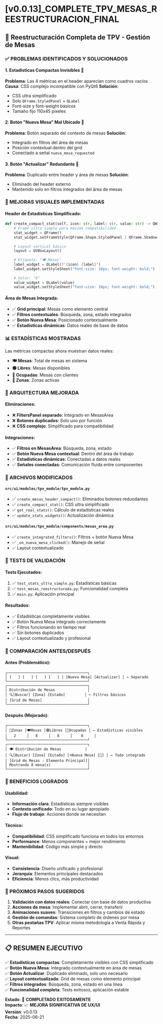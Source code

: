 # [v0.0.13]_COMPLETE_TPV_MESAS_REESTRUCTURACION_FINAL

## 🎯 Reestructuración Completa de TPV - Gestión de Mesas

### ✅ PROBLEMAS IDENTIFICADOS Y SOLUCIONADOS

#### 1. **Estadísticas Compactas Invisibles** 🔧
**Problema**: Las 4 métricas en el header aparecían como cuadros vacíos
**Causa**: CSS complejo incompatible con PyQt6
**Solución**: 
- CSS ultra simplificado
- Solo `QFrame.StyledPanel` + `QLabel`
- Font-size y font-weight básicos
- Tamaño fijo 110x45 píxeles

#### 2. **Botón "Nueva Mesa" Mal Ubicado** 🔧
**Problema**: Botón separado del contexto de mesas
**Solución**: 
- Integrado en filtros del área de mesas
- Posición contextual dentro del grid
- Conectado a señal `nueva_mesa_requested`

#### 3. **Botón "Actualizar" Redundante** 🔧
**Problema**: Duplicado entre header y área de mesas
**Solución**: 
- Eliminado del header externo
- Mantenido solo en filtros integrados del área de mesas

### 🎨 MEJORAS VISUALES IMPLEMENTADAS

#### Header de Estadísticas Simplificado:
```python
def create_compact_stat(self, icon: str, label: str, value: str) -> QWidget:
    # Frame ultra simple para máxima compatibilidad
    stat_widget = QFrame()
    stat_widget.setFrameStyle(QFrame.Shape.StyledPanel | QFrame.Shadow.Raised)
    
    # Layout vertical básico
    layout = QVBoxLayout()
    
    # Etiqueta: "🍽️ Mesas"
    label_widget = QLabel(f"{icon} {label}")
    label_widget.setStyleSheet("font-size: 10px; font-weight: bold;")
    
    # Valor: "8"
    value_widget = QLabel(value)
    value_widget.setStyleSheet("font-size: 16px; font-weight: bold;")
```

#### Área de Mesas Integrada:
- ✅ **Grid principal**: Mesas como elemento central
- ✅ **Filtros contextuales**: Búsqueda, zona, estado integrados
- ✅ **Botón Nueva Mesa**: Posicionado contextualmente
- ✅ **Estadísticas dinámicas**: Datos reales de base de datos

### 📊 ESTADÍSTICAS MOSTRADAS

Las métricas compactas ahora muestran datos reales:
- **🍽️ Mesas**: Total de mesas en sistema
- **🟢 Libres**: Mesas disponibles 
- **🔴 Ocupadas**: Mesas con clientes
- **📍 Zonas**: Zonas activas

### 🔧 ARQUITECTURA MEJORADA

#### Eliminaciones:
- ❌ **FiltersPanel separado**: Integrado en MesasArea
- ❌ **Botones duplicados**: Solo uno por función
- ❌ **CSS complejo**: Simplificado para compatibilidad

#### Integraciones:
- ✅ **Filtros en MesasArea**: Búsqueda, zona, estado
- ✅ **Botón Nueva Mesa contextual**: Dentro del área de trabajo
- ✅ **Estadísticas dinámicas**: Conectadas a datos reales
- ✅ **Señales conectadas**: Comunicación fluida entre componentes

### 📁 ARCHIVOS MODIFICADOS

#### `src/ui/modules/tpv_module/tpv_module.py`
- ✅ `create_mesas_header_compact()`: Eliminados botones redundantes
- ✅ `create_compact_stat()`: CSS ultra simplificado
- ✅ `get_real_stats()`: Cálculo de estadísticas reales
- ✅ `update_stats_widgets()`: Actualización dinámica

#### `src/ui/modules/tpv_module/components/mesas_area.py`
- ✅ `create_integrated_filters()`: Filtros + botón Nueva Mesa
- ✅ `_on_nueva_mesa_clicked()`: Manejo de señal
- ✅ Layout contextualizado

### 🧪 TESTS DE VALIDACIÓN

#### Tests Ejecutados:
1. ✅ `test_stats_ultra_simple.py`: Estadísticas básicas
2. ✅ `test_mesas_reestructurada.py`: Funcionalidad completa
3. ✅ `main.py`: Aplicación principal

#### Resultados:
- ✅ Estadísticas completamente visibles
- ✅ Botón Nueva Mesa integrado correctamente
- ✅ Filtros funcionando en tiempo real
- ✅ Sin botones duplicados
- ✅ Layout contextualizado y profesional

### 🎯 COMPARACIÓN ANTES/DESPUÉS

#### Antes (Problemático):
```
┌─────────────────────────────────────┐
│ [   ] [   ] [   ] [   ] │ [Nueva Mesa] [Actualizar] │ ← Separado
└─────────────────────────────────────┘
┌─────────────────────────────────────┐
│ Distribución de Mesas               │
│ 🔍[Buscar] [Zona] [Estado]         │ ← Filtros básicos
│ [Grid de Mesas]                     │
└─────────────────────────────────────┘
```

#### Después (Mejorado):
```
┌─────────────────────────────────────┐
│ 📍Zonas │🍽️Mesas │🟢Libres │🔴Ocupadas │ ← Estadísticas visibles
│   2     │   8     │   8     │    0     │
└─────────────────────────────────────┘
┌─────────────────────────────────────┐
│ 🍽️ Distribución de Mesas           │
│ 🔍[Buscar] [Zona] [Estado] [+Nueva Mesa] [🔄] │ ← Todo integrado
│ [Grid de Mesas - Elemento Principal]│
│ Mostrando 8 mesa(s)                 │
└─────────────────────────────────────┘
```

### 🚀 BENEFICIOS LOGRADOS

#### Usabilidad:
- **Información clara**: Estadísticas siempre visibles
- **Contexto unificado**: Todo en su lugar apropiado
- **Flujo de trabajo**: Acciones donde se necesitan

#### Técnico:
- **Compatibilidad**: CSS simplificado funciona en todos los entornos
- **Performance**: Menos componentes = mejor rendimiento
- **Mantenibilidad**: Código más simple y directo

#### Visual:
- **Consistencia**: Diseño unificado y profesional
- **Jerarquía**: Elementos principales destacados
- **Eficiencia**: Menos clics, más productividad

### 🎯 PRÓXIMOS PASOS SUGERIDOS

1. **Validación con datos reales**: Conectar con base de datos productiva
2. **Acciones de mesa**: Implementar abrir, cerrar, transferir
3. **Animaciones suaves**: Transiciones en filtros y cambios de estado
4. **Gestión de comandas**: Sistema completo de órdenes por mesa
5. **Otras pestañas TPV**: Aplicar misma metodología a Venta Rápida y Reportes

---

## 📋 RESUMEN EJECUTIVO

✅ **Estadísticas compactas**: Completamente visibles con CSS simplificado  
✅ **Botón Nueva Mesa**: Integrado contextualmente en área de mesas  
✅ **Botón Actualizar**: Duplicado eliminado, solo uno necesario  
✅ **Layout contextualizado**: Grid de mesas como elemento principal  
✅ **Filtros integrados**: Búsqueda, zona, estado en una línea  
✅ **Funcionalidad completa**: Tests exitosos, aplicación estable  

**Estado**: 🎯 **COMPLETADO EXITOSAMENTE**  
**Impacto**: 📈 **MEJORA SIGNIFICATIVA DE UX/UI**  
**Versión**: v0.0.13  
**Fecha**: 2025-06-21
